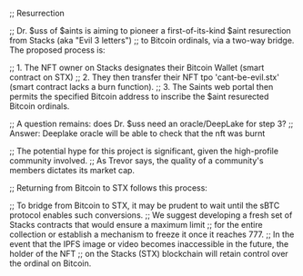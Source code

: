 ;; Resurrection

;; Dr. $uss of $aints is aiming to pioneer a first-of-its-kind $aint resurection from Stacks (aka "Evil 3 letters")
;; to Bitcoin ordinals, via a two-way bridge. The proposed process is:

;; 1. The NFT owner on Stacks designates their Bitcoin Wallet (smart contract on STX)
;; 2. They then transfer their NFT tpo 'cant-be-evil.stx' (smart contract lacks a burn function).
;; 3. The Saints web portal then permits the specified Bitcoin address to inscribe the $aint resurected Bitcoin ordinals.

;; A question remains: does Dr. $uss need an oracle/DeepLake for step 3?
;; Answer: Deeplake oracle will be able to check that the nft was burnt

;; The potential hype for this project is significant, given the high-profile community involved.
;; As Trevor says, the quality of a community's members dictates its market cap.

;; Returning from Bitcoin to STX follows this process:

;; To bridge from Bitcoin to STX, it may be prudent to wait until the sBTC protocol enables such conversions.
;; We suggest developing a fresh set of Stacks contracts that would ensure a maximum limit
;; for the entire collection or establish a mechanism to freeze it once it reaches 777.
;; In the event that the IPFS image or video becomes inaccessible in the future, the holder of the NFT
;; on the Stacks (STX) blockchain will retain control over the ordinal on Bitcoin.

